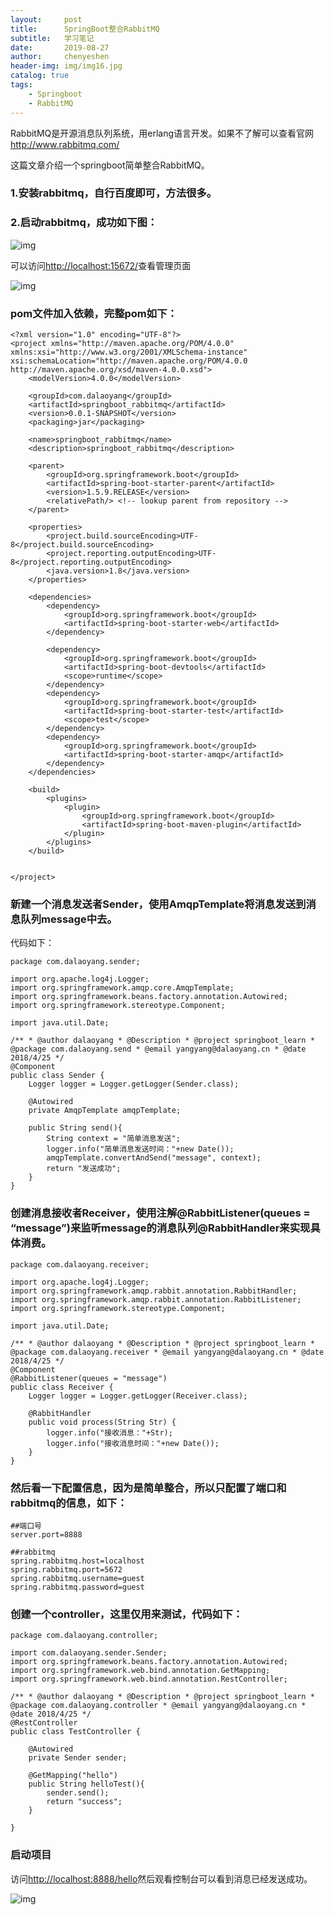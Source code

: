```yaml
---
layout:     post
title:      SpringBoot整合RabbitMQ
subtitle:   学习笔记
date:       2019-08-27
author:     chenyeshen
header-img: img/img16.jpg
catalog: true
tags:
    - Springboot
    - RabbitMQ
---
```


RabbitMQ是开源消息队列系统，用erlang语言开发。如果不了解可以查看官网<http://www.rabbitmq.com/>

这篇文章介绍一个springboot简单整合RabbitMQ。

### 1.安装rabbitmq，自行百度即可，方法很多。

### 2.启动rabbitmq，成功如下图：

![img](https://chenyeshen.oss-cn-shenzhen.aliyuncs.com/oneblog/article/20190528113701519.png)

可以访问<http://localhost:15672/>查看管理页面

![img](https://chenyeshen.oss-cn-shenzhen.aliyuncs.com/oneblog/article/20190528113702393.png)

### pom文件加入依赖，完整pom如下：

```
<?xml version="1.0" encoding="UTF-8"?>
<project xmlns="http://maven.apache.org/POM/4.0.0" xmlns:xsi="http://www.w3.org/2001/XMLSchema-instance" xsi:schemaLocation="http://maven.apache.org/POM/4.0.0 http://maven.apache.org/xsd/maven-4.0.0.xsd">
    <modelVersion>4.0.0</modelVersion>

    <groupId>com.dalaoyang</groupId>
    <artifactId>springboot_rabbitmq</artifactId>
    <version>0.0.1-SNAPSHOT</version>
    <packaging>jar</packaging>

    <name>springboot_rabbitmq</name>
    <description>springboot_rabbitmq</description>

    <parent>
        <groupId>org.springframework.boot</groupId>
        <artifactId>spring-boot-starter-parent</artifactId>
        <version>1.5.9.RELEASE</version>
        <relativePath/> <!-- lookup parent from repository -->
    </parent>

    <properties>
        <project.build.sourceEncoding>UTF-8</project.build.sourceEncoding>
        <project.reporting.outputEncoding>UTF-8</project.reporting.outputEncoding>
        <java.version>1.8</java.version>
    </properties>

    <dependencies>
        <dependency>
            <groupId>org.springframework.boot</groupId>
            <artifactId>spring-boot-starter-web</artifactId>
        </dependency>

        <dependency>
            <groupId>org.springframework.boot</groupId>
            <artifactId>spring-boot-devtools</artifactId>
            <scope>runtime</scope>
        </dependency>
        <dependency>
            <groupId>org.springframework.boot</groupId>
            <artifactId>spring-boot-starter-test</artifactId>
            <scope>test</scope>
        </dependency>
        <dependency>
            <groupId>org.springframework.boot</groupId>
            <artifactId>spring-boot-starter-amqp</artifactId>
        </dependency>
    </dependencies>

    <build>
        <plugins>
            <plugin>
                <groupId>org.springframework.boot</groupId>
                <artifactId>spring-boot-maven-plugin</artifactId>
            </plugin>
        </plugins>
    </build>


</project>
```

### 新建一个消息发送者Sender，使用AmqpTemplate将消息发送到消息队列message中去。

代码如下：

```
package com.dalaoyang.sender;

import org.apache.log4j.Logger;
import org.springframework.amqp.core.AmqpTemplate;
import org.springframework.beans.factory.annotation.Autowired;
import org.springframework.stereotype.Component;

import java.util.Date;

/** * @author dalaoyang * @Description * @project springboot_learn * @package com.dalaoyang.send * @email yangyang@dalaoyang.cn * @date 2018/4/25 */
@Component
public class Sender {
    Logger logger = Logger.getLogger(Sender.class);

    @Autowired
    private AmqpTemplate amqpTemplate;

    public String send(){
        String context = "简单消息发送";
        logger.info("简单消息发送时间："+new Date());
        amqpTemplate.convertAndSend("message", context);
        return "发送成功";
    }
}
```

### 创建消息接收者Receiver，使用注解@RabbitListener(queues = “message”)来监听message的消息队列@RabbitHandler来实现具体消费。

```
package com.dalaoyang.receiver;

import org.apache.log4j.Logger;
import org.springframework.amqp.rabbit.annotation.RabbitHandler;
import org.springframework.amqp.rabbit.annotation.RabbitListener;
import org.springframework.stereotype.Component;

import java.util.Date;

/** * @author dalaoyang * @Description * @project springboot_learn * @package com.dalaoyang.receiver * @email yangyang@dalaoyang.cn * @date 2018/4/25 */
@Component
@RabbitListener(queues = "message")
public class Receiver {
    Logger logger = Logger.getLogger(Receiver.class);

    @RabbitHandler
    public void process(String Str) {
        logger.info("接收消息："+Str);
        logger.info("接收消息时间："+new Date());
    }
}
```

### 然后看一下配置信息，因为是简单整合，所以只配置了端口和rabbitmq的信息，如下：

```
##端口号
server.port=8888

##rabbitmq
spring.rabbitmq.host=localhost
spring.rabbitmq.port=5672
spring.rabbitmq.username=guest
spring.rabbitmq.password=guest
```

### 创建一个controller，这里仅用来测试，代码如下：

```
package com.dalaoyang.controller;

import com.dalaoyang.sender.Sender;
import org.springframework.beans.factory.annotation.Autowired;
import org.springframework.web.bind.annotation.GetMapping;
import org.springframework.web.bind.annotation.RestController;

/** * @author dalaoyang * @Description * @project springboot_learn * @package com.dalaoyang.controller * @email yangyang@dalaoyang.cn * @date 2018/4/25 */
@RestController
public class TestController {

    @Autowired
    private Sender sender;

    @GetMapping("hello")
    public String helloTest(){
        sender.send();
        return "success";
    }

}
```

### 启动项目

访问<http://localhost:8888/hello>然后观看控制台可以看到消息已经发送成功。

![img](https://chenyeshen.oss-cn-shenzhen.aliyuncs.com/oneblog/article/20190528113704079.png)

